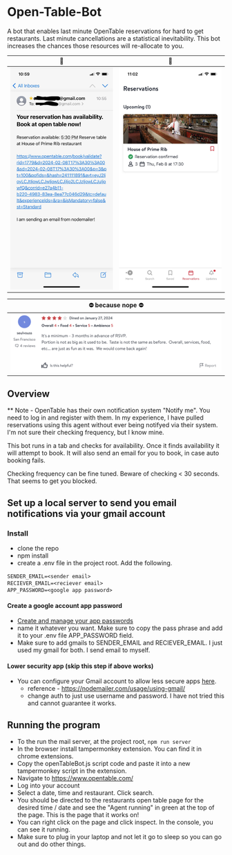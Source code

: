 # Open-Table-Bot

A bot that enables last minute OpenTable reservations for hard to get restaurants. Last minute cancellations are a statistical inevitability. This bot increases the chances those resources will re-allocate to you.

|               🚀               |                🌟                |
| :----------------------------: | :------------------------------: |
| ![email](images/IMG_4209.jpeg) | ![success](images/IMG_4210.jpeg) |

|      ⛔ because nope ⛔      |
| :--------------------------: |
| ![nope](images/img_nope.png) |

## Overview

\*\* Note - OpenTable has their own notification system "Notify me". You need to log in and register with them. In my experience, I have pulled reservations using this agent without ever being notifyed via their system. I'm not sure their checking frequency, but I know mine.

This bot runs in a tab and checks for availability. Once it finds availability it will attempt to book. It will also send an email for you to book, in case auto booking fails.

Checking frequency can be fine tuned. Beware of checking < 30 seconds. That seems to get you blocked.

## Set up a local server to send you email notifications via your gmail account

### Install

- clone the repo
- npm install
- create a .env file in the project root. Add the following.

```
SENDER_EMAIL=<sender email>
RECIEVER_EMAIL=<reciever email>
APP_PASSWORD=<google app password>
```

#### Create a google account app password

- [Create and manage your app passwords](https://myaccount.google.com/apppasswords)
- name it whatever you want. Make sure to copy the pass phrase and add it to your .env file APP_PASSWORD field.
- Make sure to add gmails to SENDER_EMAIL and RECIEVER_EMAIL. I just used my gmail for both. I send email to myself.

#### Lower security app (skip this step if above works)

- You can configure your Gmail account to allow less secure apps [here](https://www.google.com/settings/security/lesssecureapps).
  - reference - https://nodemailer.com/usage/using-gmail/
  - change auth to just use username and password. I have not tried this and cannot guarantee it works.

## Running the program

- To the run the mail server, at the project root, `npm run server`
- In the browser install tampermonkey extension. You can find it in chrome extensions.
- Copy the openTableBot.js script code and paste it into a new tampermonkey script in the extension.
- Navigate to https://www.opentable.com/
- Log into your account
- Select a date, time and restaurant. Click search.
- You should be directed to the restaurants open table page for the desired time / date and see the "Agent running" in green at the top of the page. This is the page that it works on!
- You can right click on the page and click inspect. In the console, you can see it running.
- Make sure to plug in your laptop and not let it go to sleep so you can go out and do other things.
